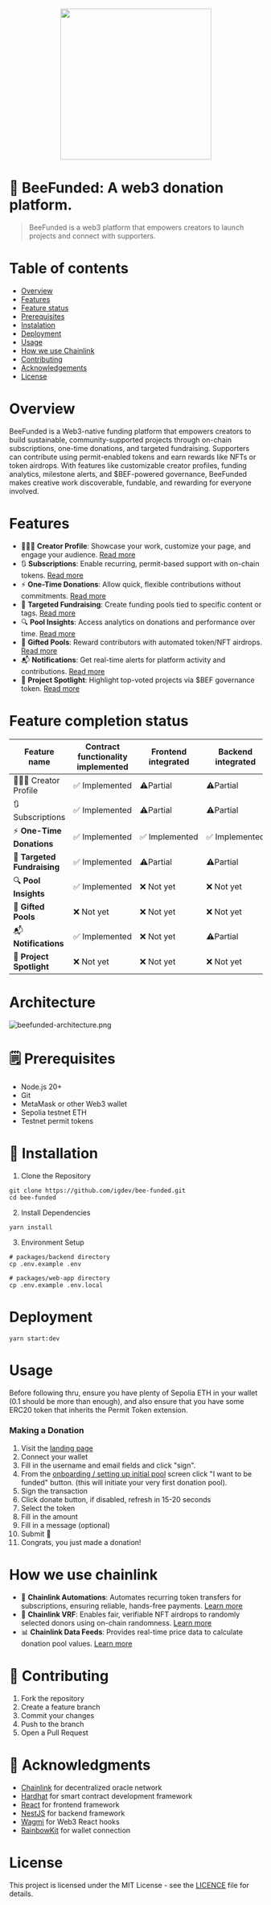 <h1 align="center">
<img src="docs/beefunded-logo-buzz.png" width="300">
</h1>

# 🐝 BeeFunded: A web3 donation platform.

> BeeFunded is a web3 platform that empowers creators to launch projects and connect with supporters.

# Table of contents

- [Overview](#overview)
- [Features](#features)
- [Feature status](#feature-completion-status)
- [Prerequisites](#prerequisites)
- [Instalation](#-installation)
- [Deployment](#deployment)
- [Usage](#usage)
- [How we use Chainlink](#how-we-use-chainlink)
- [Contributing](#-contributing)
- [Acknowledgements](#-acknowledgments)
- [License](LICENCE)

# Overview

BeeFunded is a Web3-native funding platform that empowers creators to build sustainable, community-supported projects
through on-chain subscriptions, one-time donations, and targeted fundraising. Supporters can contribute using
permit-enabled tokens and earn rewards like NFTs or token airdrops. With features like customizable creator profiles,
funding analytics, milestone alerts, and $BEF-powered governance, BeeFunded makes creative work discoverable, fundable,
and rewarding for everyone involved.

# Features

- 👨🏼‍💻 **Creator Profile**: Showcase your work, customize your page, and engage your
  audience. [Read more](docs/core-features.md#-creator-profile)
- 🔃 **Subscriptions**: Enable recurring, permit-based support with on-chain
  tokens. [Read more](docs/core-features.md#-subscriptions)
- ⚡ **One-Time Donations**: Allow quick, flexible contributions without
  commitments. [Read more](docs/core-features.md#-easy-one-time-donation)
- 🎯 **Targeted Fundraising**: Create funding pools tied to specific content or
  tags. [Read more](docs/core-features.md#-targeted-fundraising)
- 🔍 **Pool Insights**: Access analytics on donations and performance over
  time. [Read more](docs/core-features.md#-pool-insights)
- 🎁 **Gifted Pools**: Reward contributors with automated token/NFT
  airdrops. [Read more](docs/core-features.md#-gifted-pools-rewarding-your-supporters)
- 📬 **Notifications**: Get real-time alerts for platform activity and
  contributions. [Read more](docs/core-features.md#-notifications)
- 🏅 **Project Spotlight**: Highlight top-voted projects via $BEF governance
  token. [Read more](docs/core-features.md#-project-spotlight)

# Feature completion status
| Feature name | Contract functionality implemented | Frontend  integrated | Backend  integrated |
| --- | --- | --- | --- |
| 👨🏼‍💻 Creator Profile | ✅ Implemented | ⚠️Partial | ⚠️Partial |
| 🔃 Subscriptions | ✅ Implemented | ⚠️Partial | ⚠️Partial |
| ⚡ **One-Time Donations** | ✅ Implemented | ✅ Implemented | ✅ Implemented |
| 🎯 **Targeted Fundraising** | ✅ Implemented | ⚠️Partial | ⚠️Partial |
| 🔍 **Pool Insights** | ✅ Implemented | ❌ Not yet | ❌ Not yet |
| 🎁 **Gifted Pools** | ❌ Not yet | ❌ Not yet | ❌ Not yet |
| 📬 **Notifications** | ✅ Implemented | ❌ Not yet | ⚠️Partial |
| 🏅 **Project Spotlight** | ❌ Not yet | ❌ Not yet | ❌ Not yet |
# Architecture

![beefunded-architecture.png](packages/web-app/public/beefunded-architecture.png)

# 🗒️ Prerequisites

- Node.js 20+
- Git
- MetaMask or other Web3 wallet
- Sepolia testnet ETH
- Testnet permit tokens

# 🚀 Installation

1. Clone the Repository

````
git clone https://github.com/igdev/bee-funded.git
cd bee-funded
````

2. Install Dependencies

````
yarn install
````

3. Environment Setup
````
# packages/backend directory
cp .env.example .env

# packages/web-app directory
cp .env.example .env.local
````
# Deployment
````
yarn start:dev
````

# Usage
Before following thru, ensure you have plenty of Sepolia ETH in your wallet (0.1 should be more than enough), and also ensure that you have some ERC20 token that inherits the Permit Token extension.
### Making a Donation
1. Visit the [landing page](http://localhost:5173/)
2. Connect your wallet
3. Fill in the username and email fields and click "sign".
4. From the [onboarding / setting up initial pool](http://localhost:5173/onboarding/setup-initial-pool) screen click "I want to be funded" button. (this will initiate your very first donation pool).
5. Sign the transaction
6. Click donate button, if disabled, refresh in 15-20 seconds
7. Select the token
8. Fill in the amount
9. Fill in a message (optional)
10. Submit 🎉
11. Congrats, you just made a donation!

# How we use chainlink
- 🤖 **Chainlink Automations**: Automates recurring token transfers for subscriptions, ensuring reliable, hands-free payments. [Learn more](docs/how-we-leverage-chainlink.md#-chainlink-automations)
- 🎲 **Chainlink VRF**: Enables fair, verifiable NFT airdrops to randomly selected donors using on-chain randomness. [Learn more](docs/how-we-leverage-chainlink.md#-chainlink-vrf)
- 📊 **Chainlink Data Feeds**: Provides real-time price data to calculate donation pool values. [Learn more](docs/how-we-leverage-chainlink.md#-chainlink-data-feeds)

# 🤝 Contributing
1. Fork the repository
2. Create a feature branch
3. Commit your changes
4. Push to the branch
5. Open a Pull Request

# 🙏 Acknowledgments
- [Chainlink](https://chain.link/) for decentralized oracle network
- [Hardhat](https://hardhat.org/) for smart contract development framework
- [React](https://react.dev/) for frontend framework
- [NestJS](https://nestjs.com/) for backend framework
- [Wagmi](https://wagmi.sh/) for Web3 React hooks
- [RainbowKit](https://www.rainbowkit.com/) for wallet connection

# License
This project is licensed under the MIT License - see the [LICENCE](LICENCE) file for details.

